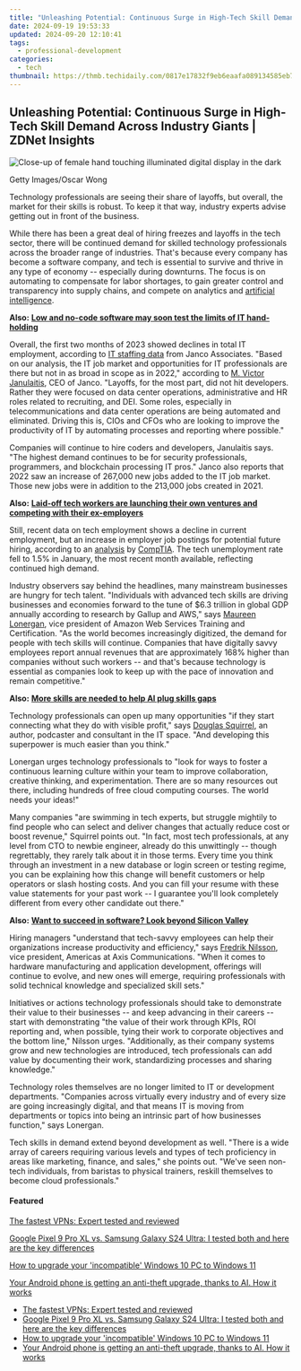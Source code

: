 ```yaml
---
title: "Unleashing Potential: Continuous Surge in High-Tech Skill Demand Across Industry Giants | ZDNet Insights"
date: 2024-09-19 19:53:33
updated: 2024-09-20 12:10:41
tags:
  - professional-development
categories:
  - tech
thumbnail: https://thmb.techidaily.com/0817e17832f9eb6eaafa089134585eb7da7e6eb5282db756bf22aa798c8924ed.jpg
---
```


## Unleashing Potential: Continuous Surge in High-Tech Skill Demand Across Industry Giants | ZDNet Insights

![Close-up of female hand touching illuminated digital display in the dark](https://www.zdnet.com/a/img/resize/dbd73bdaa435b8aa7373c1546ae02f0b293306e1/2023/03/15/488ccf16-23ea-4a20-a2dd-a3350e8cba4d/gettyimages-1351926458.jpg?auto=webp&width=1280)

Getty Images/Oscar Wong

Technology professionals are seeing their share of layoffs, but overall, the market for their skills is robust. To keep it that way, industry experts advise getting out in front of the business.

While there has been a great deal of hiring freezes and layoffs in the tech sector, there will be continued demand for skilled technology professionals across the broader range of industries. That's because every company has become a software company, and tech is essential to survive and thrive in any type of economy -- especially during downturns. The focus is on automating to compensate for labor shortages, to gain greater control and transparency into supply chains, and compete on analytics and [artificial intelligence](https://www.zdnet.com/article/what-is-ai-heres-everything-you-need-to-know-about-artificial-intelligence/).

**Also:** [**Low and no-code software may soon test the limits of IT hand-holding**](https://www.zdnet.com/article/start-small-with-low-and-no-code/)

Overall, the first two months of 2023 showed declines in total IT employment, according to [IT staffing data](https://e-janco.com/press/2023/2023-03-10-hiring-it-pros.html) from Janco Associates. "Based on our analysis, the IT job market and opportunities for IT professionals are there but not in as broad in scope as in 2022," according to [M. Victor Janulaitis](https://www.linkedin.com/in/m-victor-janulaitis/), CEO of Janco. "Layoffs, for the most part, did not hit developers. Rather they were focused on data center operations, administrative and HR roles related to recruiting, and DEI. Some roles, especially in telecommunications and data center operations are being automated and eliminated. Driving this is, CIOs and CFOs who are looking to improve the productivity of IT by automating processes and reporting where possible."

Companies will continue to hire coders and developers, Janulaitis says. "The highest demand continues to be for security professionals, programmers, and blockchain processing IT pros." Janco also reports that 2022 saw an increase of 267,000 new jobs added to the IT job market. Those new jobs were in addition to the 213,000 jobs created in 2021\. 

**Also:** [**Laid-off tech workers are launching their own ventures and competing with their ex-employers**](https://www.zdnet.com/article/laid-off-tech-workers-are-launching-their-own-ventures-and-competing-with-their-ex-employers/)

Still, recent data on tech employment shows a decline in current employment, but an increase in employer job postings for potential future hiring, according to an [analysis](https://www.prnewswire.com/news-releases/comptia-restates-tech-jobs-report-to-clarify-bureau-of-labor-statistics-data-revision-301739059.html) by [CompTIA](https://c212.net/c/link/?t=0&l=en&o=3775301-1&h=1809377544&u=https%3A%2F%2Fwww.comptia.org%2F&a=CompTIA). The tech unemployment rate fell to 1.5% in January, the most recent month available, reflecting continued high demand. 

Industry observers say behind the headlines, many mainstream businesses are hungry for tech talent. "Individuals with advanced tech skills are driving businesses and economies forward to the tune of $6.3 trillion in global GDP annually according to research by Gallup and AWS," says [Maureen Lonergan](https://www.linkedin.com/in/maureenlonergan/), vice president of Amazon Web Services Training and Certification. "As the world becomes increasingly digitized, the demand for people with tech skills will continue. Companies that have digitally savvy employees report annual revenues that are approximately 168% higher than companies without such workers -- and that's because technology is essential as companies look to keep up with the pace of innovation and remain competitive."

**Also:** [**More skills are needed to help AI plug skills gaps**](https://www.zdnet.com/article/more-skills-needed-to-help-ai-plug-skills-gaps/)

Technology professionals can open up many opportunities "if they start connecting what they do with visible profit," says [Douglas Squirrel](https://www.linkedin.com/in/dsquirrel/?originalSubdomain=uk), an author, podcaster and consultant in the IT space. "And developing this superpower is much easier than you think."

Lonergan urges technology professionals to "look for ways to foster a continuous learning culture within your team to improve collaboration, creative thinking, and experimentation. There are so many resources out there, including hundreds of free cloud computing courses. The world needs your ideas!" 

Many companies "are swimming in tech experts, but struggle mightily to find people who can select and deliver changes that actually reduce cost or boost revenue," Squirrel points out. "In fact, most tech professionals, at any level from CTO to newbie engineer, already do this unwittingly -- though regrettably, they rarely talk about it in those terms. Every time you think through an investment in a new database or login screen or testing regime, you can be explaining how this change will benefit customers or help operators or slash hosting costs. And you can fill your resume with these value statements for your past work -- I guarantee you'll look completely different from every other candidate out there." 

**Also:** [**Want to succeed in software? Look beyond Silicon Valley**](https://www.zdnet.com/home-and-office/work-life/want-to-succeed-in-software-look-beyond-silicon-valley/)

Hiring managers "understand that tech-savvy employees can help their organizations increase productivity and efficiency," says [Fredrik Nilsson](https://www.linkedin.com/in/fredriknilsson2/), vice president, Americas at Axis Communications. "When it comes to hardware manufacturing and application development, offerings will continue to evolve, and new ones will emerge, requiring professionals with solid technical knowledge and specialized skill sets." 

Initiatives or actions technology professionals should take to demonstrate their value to their businesses -- and keep advancing in their careers -- start with demonstrating "the value of their work through KPIs, ROI reporting and, when possible, tying their work to corporate objectives and the bottom line," Nilsson urges. "Additionally, as their company systems grow and new technologies are introduced, tech professionals can add value by documenting their work, standardizing processes and sharing knowledge."

Technology roles themselves are no longer limited to IT or development departments. "Companies across virtually every industry and of every size are going increasingly digital, and that means IT is moving from departments or topics into being an intrinsic part of how businesses function," says Lonergan. 

Tech skills in demand extend beyond development as well. "There is a wide array of careers requiring various levels and types of tech proficiency in areas like marketing, finance, and sales," she points out. "We've seen non-tech individuals, from baristas to physical trainers, reskill themselves to become cloud professionals." 

#### Featured

[The fastest VPNs: Expert tested and reviewed](https://www.zdnet.com/article/fastest-vpn/ "The fastest VPNs: Expert tested and reviewed")

[Google Pixel 9 Pro XL vs. Samsung Galaxy S24 Ultra: I tested both and here are the key differences](https://www.zdnet.com/article/google-pixel-9-pro-xl-vs-samsung-galaxy-s24-ultra/ "Google Pixel 9 Pro XL vs. Samsung Galaxy S24 Ultra: I tested both and here are the key differences")

[How to upgrade your 'incompatible' Windows 10 PC to Windows 11](https://www.zdnet.com/article/how-to-upgrade-your-incompatible-windows-10-pc-to-windows-11/ "How to upgrade your 'incompatible' Windows 10 PC to Windows 11")

[Your Android phone is getting an anti-theft upgrade, thanks to AI. How it works](https://www.zdnet.com/article/your-android-phone-is-getting-an-anti-theft-upgrade-thanks-to-ai-how-it-works/ "Your Android phone is getting an anti-theft upgrade, thanks to AI. How it works")

* [The fastest VPNs: Expert tested and reviewed](https://www.zdnet.com/article/fastest-vpn/ "The fastest VPNs: Expert tested and reviewed")
* [Google Pixel 9 Pro XL vs. Samsung Galaxy S24 Ultra: I tested both and here are the key differences](https://www.zdnet.com/article/google-pixel-9-pro-xl-vs-samsung-galaxy-s24-ultra/ "Google Pixel 9 Pro XL vs. Samsung Galaxy S24 Ultra: I tested both and here are the key differences")
* [How to upgrade your 'incompatible' Windows 10 PC to Windows 11](https://www.zdnet.com/article/how-to-upgrade-your-incompatible-windows-10-pc-to-windows-11/ "How to upgrade your 'incompatible' Windows 10 PC to Windows 11")
* [Your Android phone is getting an anti-theft upgrade, thanks to AI. How it works](https://www.zdnet.com/article/your-android-phone-is-getting-an-anti-theft-upgrade-thanks-to-ai-how-it-works/ "Your Android phone is getting an anti-theft upgrade, thanks to AI. How it works")

<ins class="adsbygoogle"
     style="display:block"
     data-ad-format="autorelaxed"
     data-ad-client="ca-pub-7571918770474297"
     data-ad-slot="1223367746"></ins>



<ins class="adsbygoogle"
     style="display:block"
     data-ad-client="ca-pub-7571918770474297"
     data-ad-slot="8358498916"
     data-ad-format="auto"
     data-full-width-responsive="true"></ins>

